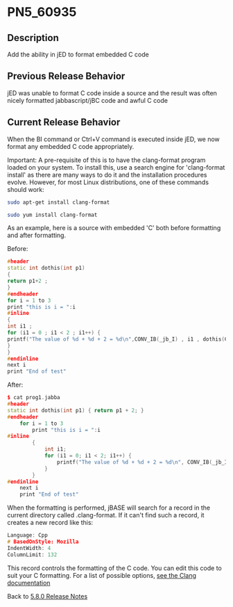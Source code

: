 # PN5_60935

<PageHeader />

## Description

Add the ability in jED to format embedded C code

## Previous Release Behavior

jED was unable to format C code inside a source and the result was often nicely formatted jabbascript/jBC code and awful C code

## Current Release Behavior

When the BI command or Ctrl+V command is executed inside jED, we now format any embedded C code appropriately.

Important: A pre-requisite of this is to have the clang-format program loaded on your system. To install this, use a search engine for 'clang-format install' as there are many ways to do it and the installation procedures evolve. However, for most Linux distributions, one of these commands should work:

```bash
sudo apt-get install clang-format

sudo yum install clang-format
```

As an example, here is a source with embedded 'C' both before formatting and after formatting.

Before:

```cpp
#header
static int dothis(int p1)
{
return p1+2 ;
}
#endheader
for i = 1 to 3
print "this is i = ":i
#inline
{
int i1 ;
for (i1 = 0 ; i1 < 2 ; i1++) {
printf("The value of %d + %d + 2 = %d\n",CONV_IB(_jb_I) , i1 , dothis(CONV_IB(_jb_I)+i1));
}
}
#endinline
next i
print "End of test"
```

After:

```cpp
$ cat prog1.jabba
#header
static int dothis(int p1) { return p1 + 2; }
#endheader
    for i = 1 to 3
        print "this is i = ":i
#inline
        {
            int i1;
            for (i1 = 0; i1 < 2; i1++) {
                printf("The value of %d + %d + 2 = %d\n", CONV_IB(_jb_I), i1, dothis(CONV_IB(_jb_I) + i1));
            }
        }
#endinline
    next i
    print "End of test"
```

When the formatting is performed, jBASE will search for a record in the current directory called .clang-format. If it can't find such a record, it creates a new record like this:

```cpp
Language: Cpp
# BasedOnStyle: Mozilla
IndentWidth: 4
ColumnLimit: 132
```

This record controls the formatting of the C code. You can edit this code to suit your C formatting. For a list of possible options, [see the Clang documentation](https://clang.llvm.org/docs/ClangFormatStyleOptions.html)

Back to [5.8.0 Release Notes](./../README.md)

<PageFooter />
